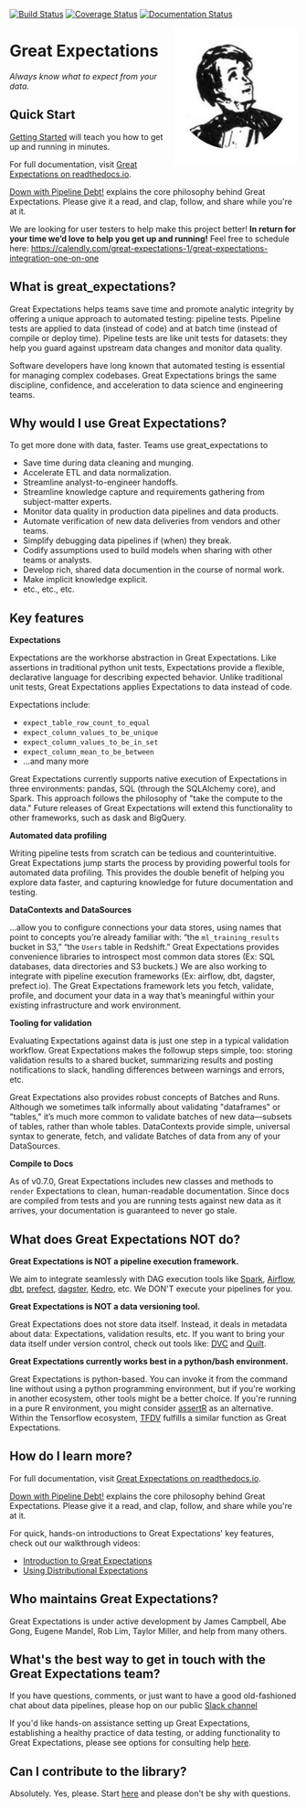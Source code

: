 [![Build Status](https://travis-ci.org/great-expectations/great_expectations.svg?branch=develop)](https://travis-ci.org/great-expectations/great_expectations)
[![Coverage Status](https://coveralls.io/repos/github/great-expectations/great_expectations/badge.svg?branch=develop)](https://coveralls.io/github/great-expectations/great_expectations?branch=develop)
[![Documentation Status](https://readthedocs.org/projects/great-expectations/badge/?version=latest)](http://great-expectations.readthedocs.io/en/latest/?badge=latest)

<img align="right" src="./generic_dickens_protagonist.png">

Great Expectations
================================================================================

*Always know what to expect from your data.*


Quick Start
--------------------------------------------------------------------------------
[Getting Started](http://docs.greatexpectations.io/en/latest/getting_started.html) will teach you how to get up and running in minutes.

For full documentation, visit [Great Expectations on readthedocs.io](http://great-expectations.readthedocs.io/en/latest/).

[Down with Pipeline Debt!](https://medium.com/@expectgreatdata/down-with-pipeline-debt-introducing-great-expectations-862ddc46782a) explains the core philosophy behind Great Expectations. Please give it a read, and clap, follow, and share while you're at it.

We are looking for user testers to help make this project better! **In return for your time we’d love to help you get up and running!**
Feel free to schedule here:  https://calendly.com/great-expectations-1/great-expectations-integration-one-on-one

What is great_expectations?
--------------------------------------------------------------------------------

Great Expectations helps teams save time and promote analytic integrity by offering a unique approach to automated testing: pipeline tests. Pipeline tests are applied to data (instead of code) and at batch time (instead of compile or deploy time). Pipeline tests are like unit tests for datasets: they help you guard against upstream data changes and monitor data quality.

Software developers have long known that automated testing is essential for managing complex codebases. Great Expectations brings the same discipline, confidence, and acceleration to data science and engineering teams.


Why would I use Great Expectations?
--------------------------------------------------------------------------------

To get more done with data, faster. Teams use great_expectations to

*  Save time during data cleaning and munging.
*  Accelerate ETL and data normalization.
*  Streamline analyst-to-engineer handoffs.
*  Streamline knowledge capture and requirements gathering from subject-matter experts.
*  Monitor data quality in production data pipelines and data products.
*  Automate verification of new data deliveries from vendors and other teams.
*  Simplify debugging data pipelines if (when) they break.
*  Codify assumptions used to build models when sharing with other
   teams or analysts.
*  Develop rich, shared data documention in the course of normal work.
*  Make implicit knowledge explicit.
*  etc., etc., etc.

Key features
--------------------------------------------------

**Expectations**

Expectations are the workhorse abstraction in Great Expectations. Like assertions in traditional python unit tests, Expectations provide a flexible, declarative language for describing expected behavior. Unlike traditional unit tests, Great Expectations applies Expectations to data instead of code.

Expectations include:
- `expect_table_row_count_to_equal`
- `expect_column_values_to_be_unique`
- `expect_column_values_to_be_in_set`
- `expect_column_mean_to_be_between`
- ...and many more

Great Expectations currently supports native execution of Expectations in three environments: pandas, SQL (through the SQLAlchemy core), and Spark. This approach follows the philosophy of "take the compute to the data." Future releases of Great Expectations will extend this functionality to other frameworks, such as dask and BigQuery.

**Automated data profiling**

Writing pipeline tests from scratch can be tedious and counterintuitive. Great Expectations jump starts the process by providing powerful tools for automated data profiling. This provides the double benefit of helping you explore data faster, and capturing knowledge for future documentation and testing.

**DataContexts and DataSources**

...allow you to configure connections your data stores, using names that point to concepts you’re already familiar with: “the `ml_training_results` bucket in S3,” “the `Users` table in Redshift.” Great Expectations provides convenience libraries to introspect most common data stores (Ex: SQL databases, data directories and S3 buckets.) We are also working to integrate with pipeline execution frameworks (Ex: airflow, dbt, dagster, prefect.io). The Great Expectations framework lets you fetch, validate, profile, and document your data in a way that’s meaningful within your existing infrastructure and work environment.

**Tooling for validation**

Evaluating Expectations against data is just one step in a typical validation workflow. Great Expectations makes the followup steps simple, too: storing validation results to a shared bucket, summarizing results and posting notifications to slack, handling differences between warnings and errors, etc.

Great Expectations also provides robust concepts of Batches and Runs. Although we sometimes talk informally about validating "dataframes" or "tables," it’s much more common to validate batches of new data—subsets of tables, rather than whole tables. DataContexts provide simple, universal syntax to generate, fetch, and validate Batches of data from any of your DataSources.

**Compile to Docs**

As of v0.7.0, Great Expectations includes new classes and methods to `render` Expectations to clean, human-readable documentation. Since docs are compiled from tests and you are running tests against new data as it arrives, your documentation is guaranteed to never go stale.


What does Great Expectations NOT do?
-------------------------------------------------------------

**Great Expectations is NOT a pipeline execution framework.**

We aim to integrate seamlessly with DAG execution tools like [Spark]( https://spark.apache.org/), [Airflow](https://airflow.apache.org/), [dbt]( https://www.getdbt.com/), [prefect](https://www.prefect.io/), [dagster]( https://github.com/dagster-io/dagster), [Kedro](https://github.com/quantumblacklabs/kedro), etc. We DON'T execute your pipelines for you.

**Great Expectations is NOT a data versioning tool.**
	
Great Expectations does not store data itself. Instead, it deals in metadata about data: Expectations, validation results, etc. If you want to bring your data itself under version control, check out tools like: [DVC](https://dvc.org/) and [Quilt](https://github.com/quiltdata/quilt).

**Great Expectations currently works best in a python/bash environment.** 

Great Expectations is python-based. You can invoke it from the command line without using a python programming environment, but if you're working in another ecosystem, other tools might be a better choice. If you're running in a pure R environment, you might consider [assertR](https://github.com/ropensci/assertr) as an alternative. Within the Tensorflow ecosystem, [TFDV](https://www.tensorflow.org/tfx/guide/tfdv) fulfills a similar function as Great Expectations.


How do I learn more?
--------------------------------------------------------------------------------

For full documentation, visit [Great Expectations on readthedocs.io](http://great-expectations.readthedocs.io/en/latest/).

[Down with Pipeline Debt!](https://medium.com/@expectgreatdata/down-with-pipeline-debt-introducing-great-expectations-862ddc46782a) explains the core philosophy behind Great Expectations. Please give it a read, and clap, follow, and share while you're at it.

For quick, hands-on introductions to Great Expectations' key features, check out our walkthrough videos:

* [Introduction to Great Expectations](https://www.youtube.com/watch?v=-_0tG7ACNU4)
* [Using Distributional Expectations](https://www.youtube.com/watch?v=l3DYPVZAUmw&t=20s)

Who maintains Great Expectations?
-------------------------------------------------------------

Great Expectations is under active development by James Campbell, Abe Gong, Eugene Mandel, Rob Lim, Taylor Miller, and help from many others.

What's the best way to get in touch with the Great Expectations team?
--------------------------------------------------------------------------------

If you have questions, comments, or just want to have a good old-fashioned chat about data pipelines, please hop on our public [Slack channel](https://greatexpectations.io/slack)

If you'd like hands-on assistance setting up Great Expectations, establishing a healthy practice of data testing, or adding functionality to Great Expectations, please see options for consulting help [here](https://greatexpectations.io/consulting/).

Can I contribute to the library?
--------------------------------------------------------------------------------

Absolutely. Yes, please. Start [here](https://github.com/great-expectations/great_expectations/blob/develop/CONTRIBUTING.md) and please don't be shy with questions.
